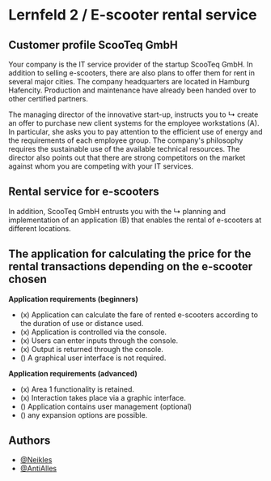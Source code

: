 # Lernfeld 2 / E-scooter rental service
## Customer profile ScooTeq GmbH

Your company is the IT service provider of the startup ScooTeq GmbH. In addition to selling e-scooters, there are also plans to offer them for rent in several major cities. The company headquarters are located in Hamburg Hafencity. Production and maintenance have already been handed over to other certified partners.

The managing director of the innovative start-up, instructs you to ↳ create an offer to purchase new client systems for the employee workstations (A). In particular, she asks you to pay attention to the efficient use of energy and the requirements of each employee group. The company's philosophy requires the sustainable use of the available technical resources. The director also points out that there are strong competitors on the market against whom you are competing with your IT services.

## Rental service for e-scooters

In addition, ScooTeq GmbH entrusts you with the ↳ planning and implementation of an application (B) that enables the rental of e-scooters at different locations.

## The application for calculating the price for the rental transactions depending on the e-scooter chosen

**Application requirements (beginners)**

- (x) Application can calculate the fare of rented e-scooters according to the duration of use or distance used.
- (x) Application is controlled via the console.
- (x) Users can enter inputs through the console.
- (x) Output is returned through the console.
- () A graphical user interface is not required.


**Application requirements (advanced)**

- (x) Area 1 functionality is retained.
- (x) Interaction takes place via a graphic interface.
- () Application contains user management (optional)
- () any expansion options are possible.


## Authors

- [@Neikles](https://github.com/Neikles)
- [@AntiAlles](https://github.com/AntiAlles)
